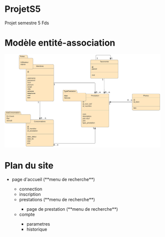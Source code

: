 # ProjetS5
Projet semestre 5 Fds

# Modèle entité-association
<p align="center">
  <img src="https://github.com/Romimap/ProjetS5/blob/master/projet%20s5.png">
</p>

# Plan du site
<ul>
  <li>page d'accueil (**menu de recherche**)</li>
  <ul>
    <li>connection</li>
    <li>inscription</li>
    <li>prestations (**menu de recherche**)</li>
    <ul>
      <li>page de prestation (**menu de recherche**)</li>
    </ul>
    <li>compte</li>
    <ul>
      <li>parametres</li>
      <li>historique</li>
    </ul>
  </ul>
</ul>
